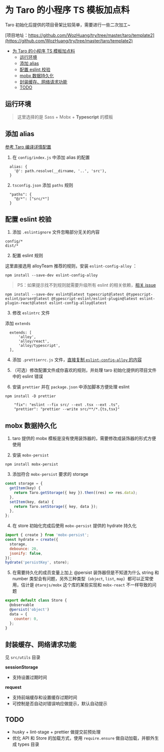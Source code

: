 # 为 Taro 的小程序 TS 模板加点料

Taro 初始化后提供的项目骨架比较简单，需要进行一些二次加工~

[项目地址：https://github.com/WozHuang/try/tree/master/taro/template2](https://github.com/WozHuang/try/tree/master/taro/template2)

- [为 Taro 的小程序 TS 模板加点料](#为-taro-的小程序-ts-模板加点料)
  - [运行环境](#运行环境)
  - [添加 alias](#添加-alias)
  - [配置 eslint 校验](#配置-eslint-校验)
  - [mobx 数据持久化](#mobx-数据持久化)
  - [封装缓存、网络请求功能](#封装缓存网络请求功能)
  - [TODO](#todo)

## 运行环境

> 这里选择的是 Sass + Mobx + **Typescript** 的模板

## 添加 alias

[参考 Taro 编译详情配置](https://nervjs.github.io/taro/docs/config-detail.html#alias)

1. 在 `config/index.js` 中添加 alias 的配置

```
  alias: {
    '@': path.resolve(__dirname, '..', 'src'),
  }
```

2. `tsconfig.json` 添加 `paths` 规则

```
  "paths": {
    "@/*": ["src/*"]
  }
```

## 配置 eslint 校验

1. 添加 `.eslintignore` 文件忽略部分无关的内容

```
config/*
dist/*
```

2. 配置 eslint 规则

这里直接选用 alloyTeam 推荐的规则，安装 `eslint-config-alloy` ：

```
npm install --save-dev eslint-config-alloy
```

> PS：如果提示找不到规则就需要升级所有 eslint 的相关依赖，[相关 issue](https://github.com/AlloyTeam/eslint-config-alloy/issues/128)

```
npm install --save-dev eslint@latest typescript@latest @typescript-eslint/parser@latest @typescript-eslint/eslint-plugin@latest eslint-plugin-react@latest eslint-config-alloy@latest
```

3. 修改 `eslintrc` 文件

添加 `extends`

```
  extends: [
      'alloy',
      'alloy/react',
      'alloy/typescript',
  ],
```

4. 添加 `.prettierrc.js` 文件，[直接复制 `eslint-config-alloy` 的内容](https://github.com/AlloyTeam/eslint-config-alloy/blob/master/.prettierrc.js)

5. （可选）修改配置文件成你喜欢的规则，并处理 taro 初始化提供的项目文件中的 eslint 错误

6. 安装 `prettier` 并在 `package.json` 中添加脚本方便处理 eslint

```shell
npm install -D prettier
```

```
    "fix": "eslint --fix src/ --ext .tsx --ext .ts",
    "prettier": "prettier --write src/**/*.{ts,tsx}"
```

## mobx 数据持久化

1. taro 提供的 mobx 模板是没有使用装饰器的，需要修改成装饰器的形式方便使用

2. 安装 `mobx-persist`

```
npm install mobx-persist
```

3. 添加符合 `mobx-persist` 要求的 storage

```js
const storage = {
  getItem(key) {
    return Taro.getStorage({ key }).then((res) => res.data);
  },
  setItem(key, data) {
    return Taro.setStorage({ key, data });
  },
};
```

4. 在 store 初始化完成后使用 `mobx-persist` 提供的 hydrate 持久化

```js
import { create } from 'mobx-persist';
const hydrate = create({
  storage,
  debounce: 20,
  jsonify: false,
});
hydrate('persistKey', store);
```

5. 在需要持久化的成员变量上加上 @persist 装饰器但是不知道为什么 string 和 number 类型会有问题，另外三种类型（`object`, `list`, `map`）都可以正常使用，估计是 `@tarojs/mobx` 这个库的某些实现和 `mobx-react` 不一样导致的问题

```js
export default class Store {
  @observable
  @persist('object')
  data = {
    counter: 0,
  };
}
```

## 封装缓存、网络请求功能

见 `src/utils` 目录

**sessionStorage**

- 支持设置过期时间

**request**

- 支持前端缓存和设置缓存过期时间
- 可控制是否自动对错误响应做提示，默认自动提示

## TODO

- husky + lint-stage + prettier 做提交前预处理
- 优化 API 和 Store 的加载方式，使用 `require.ensure` 做自动加载，并额外生成 types 目录
